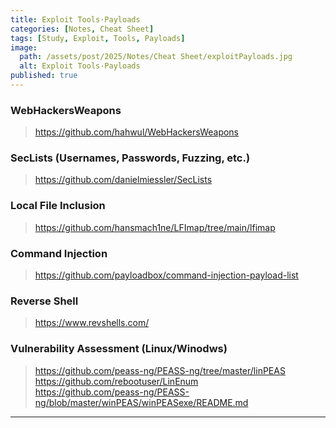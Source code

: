 ```yaml
---
title: Exploit Tools·Payloads
categories: [Notes, Cheat Sheet]
tags: [Study, Exploit, Tools, Payloads]
image:
  path: /assets/post/2025/Notes/Cheat Sheet/exploitPayloads.jpg
  alt: Exploit Tools·Payloads
published: true
---
```


### WebHackersWeapons
> https://github.com/hahwul/WebHackersWeapons

### SecLists (Usernames, Passwords, Fuzzing, etc.)
> https://github.com/danielmiessler/SecLists

### Local File Inclusion
> https://github.com/hansmach1ne/LFImap/tree/main/lfimap

### Command Injection
> https://github.com/payloadbox/command-injection-payload-list

### Reverse Shell
> https://www.revshells.com/  

### Vulnerability Assessment (Linux/Winodws)
> https://github.com/peass-ng/PEASS-ng/tree/master/linPEAS  
> https://github.com/rebootuser/LinEnum  
> https://github.com/peass-ng/PEASS-ng/blob/master/winPEAS/winPEASexe/README.md  
---
